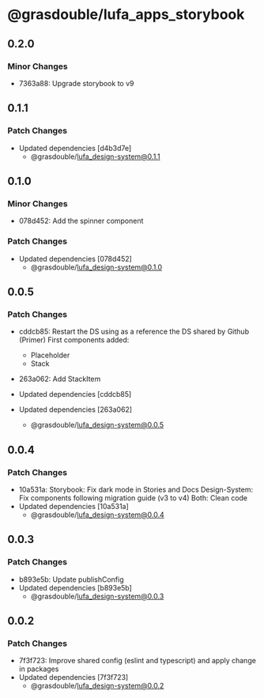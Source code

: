 # @grasdouble/lufa_apps_storybook

## 0.2.0

### Minor Changes

- 7363a88: Upgrade storybook to v9

## 0.1.1

### Patch Changes

- Updated dependencies [d4b3d7e]
  - @grasdouble/lufa_design-system@0.1.1

## 0.1.0

### Minor Changes

- 078d452: Add the spinner component

### Patch Changes

- Updated dependencies [078d452]
  - @grasdouble/lufa_design-system@0.1.0

## 0.0.5

### Patch Changes

- cddcb85: Restart the DS using as a reference the DS shared by Github (Primer)
  First components added:

  - Placeholder
  - Stack

- 263a062: Add StackItem
- Updated dependencies [cddcb85]
- Updated dependencies [263a062]
  - @grasdouble/lufa_design-system@0.0.5

## 0.0.4

### Patch Changes

- 10a531a: Storybook: Fix dark mode in Stories and Docs
  Design-System: Fix components following migration guide (v3 to v4)
  Both: Clean code
- Updated dependencies [10a531a]
  - @grasdouble/lufa_design-system@0.0.4

## 0.0.3

### Patch Changes

- b893e5b: Update publishConfig
- Updated dependencies [b893e5b]
  - @grasdouble/lufa_design-system@0.0.3

## 0.0.2

### Patch Changes

- 7f3f723: Improve shared config (eslint and typescript) and apply change in packages
- Updated dependencies [7f3f723]
  - @grasdouble/lufa_design-system@0.0.2

